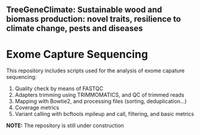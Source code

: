 ## TreeGeneClimate: Sustainable wood and biomass production: novel traits, resilience to climate change, pests and diseases

# Exome Capture Sequencing

This repository includes scripts used for the analysis of exome capature sequencing:

1. Quality check by means of FASTQC 
2. Adapters trimming using TRIMMOMATICS, and QC of trimmed reads
3. Mapping with Bowtie2, and processing files (sorting, deduplication...)
4. Coverage metrics
5. Variant calling with bcftools mpileup and call, filtering, and basic metrics

**NOTE:** The repository is still under construction
